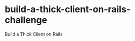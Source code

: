 build-a-thick-client-on-rails-challenge
=======================================

Build a Thick Client on Rails
